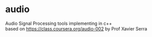# audio
Audio Signal Processing tools implementing in c++  
based on https://class.coursera.org/audio-002 by Prof Xavier Serra

